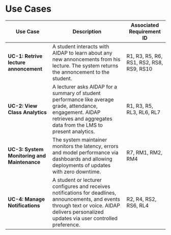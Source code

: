 # Use Cases

| Use Case | Description | Associated Requirement ID |
|----------|-------------|----------------------------|
| **UC-1: Retrive lecture annoncement**| A student interacts with AIDAP to learn about any new annoncements from his lecture. The system returns the annoncement to the student. | R1, R3, R5, R6, RS1, RS2, RS8, RS9, RS10 |
| **UC-2: View Class Analytics** | A lecturer asks AIDAP for a summary of student performance like average grade, attendance, engagement. AIDAP retrieves and aggregates data from the LMS to present analytics. | R1, R3, R5, RL3, RL6, RL7 |
| **UC-3: System Monitoring and Maintenance**| The system maintainer monitors the latency, errors and model performance via dashboards and allowing deployments of updates with zero downtime. |R7, RM1, RM2, RM4 |
| **UC-4: Manage Notifications** | A student or lecturer configures and receives notifications for deadlines, announcements, and events through text or voice. AIDAP delivers personalized updates via user controlled preference. |R2, R4, RS2, RS6, RL4|
